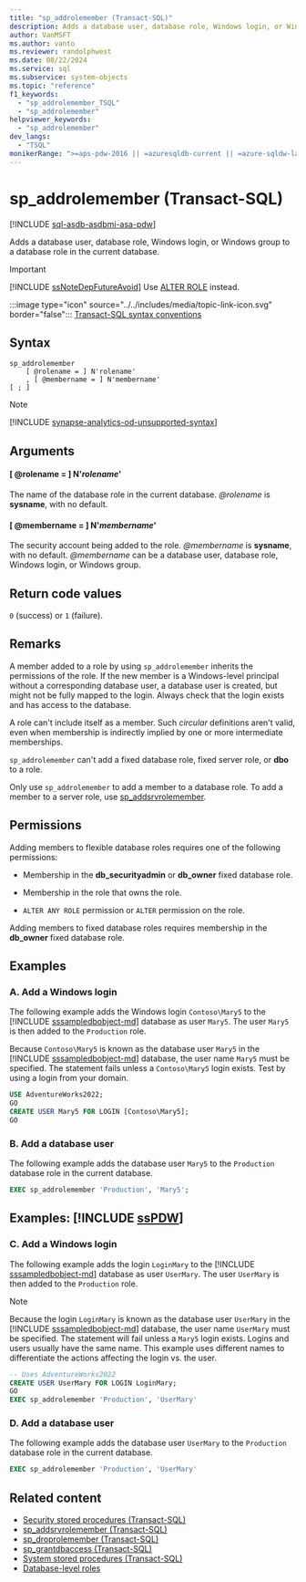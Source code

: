 ```yaml
---
title: "sp_addrolemember (Transact-SQL)"
description: Adds a database user, database role, Windows login, or Windows group to a database role in the current database.
author: VanMSFT
ms.author: vanto
ms.reviewer: randolphwest
ms.date: 08/22/2024
ms.service: sql
ms.subservice: system-objects
ms.topic: "reference"
f1_keywords:
  - "sp_addrolemember_TSQL"
  - "sp_addrolemember"
helpviewer_keywords:
  - "sp_addrolemember"
dev_langs:
  - "TSQL"
monikerRange: ">=aps-pdw-2016 || =azuresqldb-current || =azure-sqldw-latest || >=sql-server-2016 || >=sql-server-linux-2017 || =azuresqldb-mi-current"
---
```

# sp_addrolemember (Transact-SQL)

[!INCLUDE [sql-asdb-asdbmi-asa-pdw](../../includes/applies-to-version/sql-asdb-asdbmi-asa-pdw.md)]

Adds a database user, database role, Windows login, or Windows group to a database role in the current database.

> [!IMPORTANT]  
> [!INCLUDE [ssNoteDepFutureAvoid](../../includes/ssnotedepfutureavoid-md.md)] Use [ALTER ROLE](../../t-sql/statements/alter-role-transact-sql.md) instead.

:::image type="icon" source="../../includes/media/topic-link-icon.svg" border="false"::: [Transact-SQL syntax conventions](../../t-sql/language-elements/transact-sql-syntax-conventions-transact-sql.md)

## Syntax

```syntaxsql
sp_addrolemember
    [ @rolename = ] N'rolename'
    , [ @membername = ] N'membername'
[ ; ]
```

> [!NOTE]
> [!INCLUDE [synapse-analytics-od-unsupported-syntax](../../includes/synapse-analytics-od-unsupported-syntax.md)]

## Arguments

#### [ @rolename = ] N'*rolename*'

The name of the database role in the current database. *@rolename* is **sysname**, with no default.

#### [ @membername = ] N'*membername*'

The security account being added to the role. *@membername* is **sysname**, with no default. *@membername* can be a database user, database role, Windows login, or Windows group.

## Return code values

`0` (success) or `1` (failure).

## Remarks

A member added to a role by using `sp_addrolemember` inherits the permissions of the role. If the new member is a Windows-level principal without a corresponding database user, a database user is created, but might not be fully mapped to the login. Always check that the login exists and has access to the database.

A role can't include itself as a member. Such *circular* definitions aren't valid, even when membership is indirectly implied by one or more intermediate memberships.

`sp_addrolemember` can't add a fixed database role, fixed server role, or **dbo** to a role.

Only use `sp_addrolemember` to add a member to a database role. To add a member to a server role, use [sp_addsrvrolemember](sp-addsrvrolemember-transact-sql.md).

## Permissions

Adding members to flexible database roles requires one of the following permissions:

- Membership in the **db_securityadmin** or **db_owner** fixed database role.

- Membership in the role that owns the role.

- `ALTER ANY ROLE` permission or `ALTER` permission on the role.

Adding members to fixed database roles requires membership in the **db_owner** fixed database role.

## Examples

### A. Add a Windows login

The following example adds the Windows login `Contoso\Mary5` to the [!INCLUDE [sssampledbobject-md](../../includes/sssampledbobject-md.md)] database as user `Mary5`. The user `Mary5` is then added to the `Production` role.

Because `Contoso\Mary5` is known as the database user `Mary5` in the [!INCLUDE [sssampledbobject-md](../../includes/sssampledbobject-md.md)] database, the user name `Mary5` must be specified. The statement fails unless a `Contoso\Mary5` login exists. Test by using a login from your domain.

```sql
USE AdventureWorks2022;
GO
CREATE USER Mary5 FOR LOGIN [Contoso\Mary5];
GO
```

### B. Add a database user

The following example adds the database user `Mary5` to the `Production` database role in the current database.

```sql
EXEC sp_addrolemember 'Production', 'Mary5';
```

## Examples: [!INCLUDE [ssPDW](../../includes/sspdw-md.md)]

### C. Add a Windows login

The following example adds the login `LoginMary` to the [!INCLUDE [sssampledbobject-md](../../includes/sssampledbobject-md.md)] database as user `UserMary`. The user `UserMary` is then added to the `Production` role.

> [!NOTE]  
> Because the login `LoginMary` is known as the database user `UserMary` in the [!INCLUDE [sssampledbobject-md](../../includes/sssampledbobject-md.md)] database, the user name `UserMary` must be specified. The statement will fail unless a `Mary5` login exists. Logins and users usually have the same name. This example uses different names to differentiate the actions affecting the login vs. the user.

```sql
-- Uses AdventureWorks2022
CREATE USER UserMary FOR LOGIN LoginMary;
GO
EXEC sp_addrolemember 'Production', 'UserMary'
```

### D. Add a database user

The following example adds the database user `UserMary` to the `Production` database role in the current database.

```sql
EXEC sp_addrolemember 'Production', 'UserMary'
```

## Related content

- [Security stored procedures (Transact-SQL)](security-stored-procedures-transact-sql.md)
- [sp_addsrvrolemember (Transact-SQL)](sp-addsrvrolemember-transact-sql.md)
- [sp_droprolemember (Transact-SQL)](sp-droprolemember-transact-sql.md)
- [sp_grantdbaccess (Transact-SQL)](sp-grantdbaccess-transact-sql.md)
- [System stored procedures (Transact-SQL)](system-stored-procedures-transact-sql.md)
- [Database-level roles](../security/authentication-access/database-level-roles.md)
